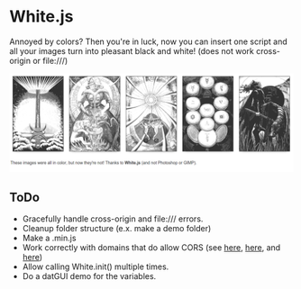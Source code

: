 # White.js

Annoyed by colors? Then you're in luck, now you can insert one script and all your images turn into pleasant black and white! (does not work cross-origin or file:///)

![](Screenshot_2015-10-01_02-06-22.png)

## ToDo

- Gracefully handle cross-origin and file:/// errors.
- Cleanup folder structure (e.x. make a demo folder)
- Make a .min.js
- Work correctly with domains that do allow CORS (see [here](http://enable-cors.org/), [here](https://blog.codepen.io/2013/10/08/cross-domain-images-tainted-canvas/), and [here](https://hacks.mozilla.org/2011/11/using-cors-to-load-webgl-textures-from-cross-domain-images/))
- Allow calling White.init() multiple times.
- Do a datGUI demo for the variables.
